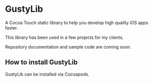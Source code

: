 # GustyLib #

A Cocoa Touch static library to help you develop high quality iOS apps faster.

This library has been used in a few projects for my clients.

Repository documentation and sample code are coming soon.

## How to install GustyLib ##

GustyLib can be installed via Cocoapods.